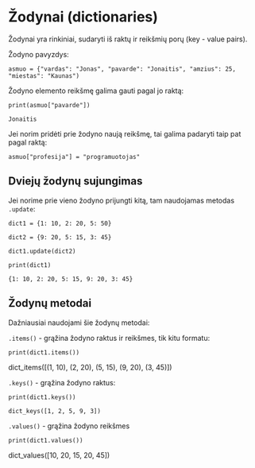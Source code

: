 # Žodynai (dictionaries)

Žodynai yra rinkiniai, sudaryti iš raktų ir reikšmių porų (key - value pairs). 

Žodyno pavyzdys:

`asmuo = {"vardas": "Jonas", "pavarde": "Jonaitis", "amzius": 25, "miestas": "Kaunas")`

Žodyno elemento reikšmę galima gauti pagal jo raktą:

`print(asmuo["pavarde"])`

`Jonaitis`

Jei norim pridėti prie žodyno naują reikšmę, tai galima padaryti taip pat pagal raktą:

`asmuo["profesija"] = "programuotojas"`

## Dviejų žodynų sujungimas

Jei norime prie vieno žodyno prijungti kitą, tam naudojamas metodas `.update`:

`dict1 = {1: 10, 2: 20, 5: 50}`

`dict2 = {9: 20, 5: 15, 3: 45}`

`dict1.update(dict2)`

`print(dict1)`

`{1: 10, 2: 20, 5: 15, 9: 20, 3: 45}`

## Žodynų metodai

Dažniausiai naudojami šie žodynų metodai:

`.items()` - grąžina žodyno raktus ir reikšmes, tik kitu formatu:

`print(dict1.items())`

dict_items([(1, 10), (2, 20), (5, 15), (9, 20), (3, 45)])

`.keys()` - grąžina žodyno raktus:

`print(dict1.keys())`

`dict_keys([1, 2, 5, 9, 3])`

`.values()` - grąžina žodyno reikšmes

`print(dict1.values())`

dict_values([10, 20, 15, 20, 45])

